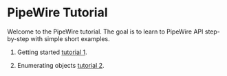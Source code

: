 # PipeWire Tutorial

Welcome to the PipeWire tutorial. The goal is to learn to
PipeWire API step-by-step with simple short examples.

1) Getting started [tutorial 1](tutorial1.md).

2) Enumerating objects [tutorial 2](tutorial2.md).
